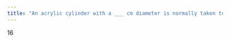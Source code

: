 ```yaml
---
title: "An acrylic cylinder with a ___ cm diameter is normally taken to represent an adult patient head?"
---
```

16

